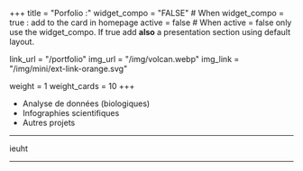 +++
title = "Porfolio :"
widget_compo = "FALSE" # When widget_compo = true : add to the card in homepage
active = false #  When active = false only use the widget_compo. If true add **also** a presentation section using default layout.

link_url = "/portfolio"
img_url = "/img/volcan.webp"
img_link = "/img/mini/ext-link-orange.svg"

weight = 1
weight_cards = 10
+++

- Analyse de données (biologiques)
- Infographies scientifiques
- Autres projets
  
---

ieuht

---